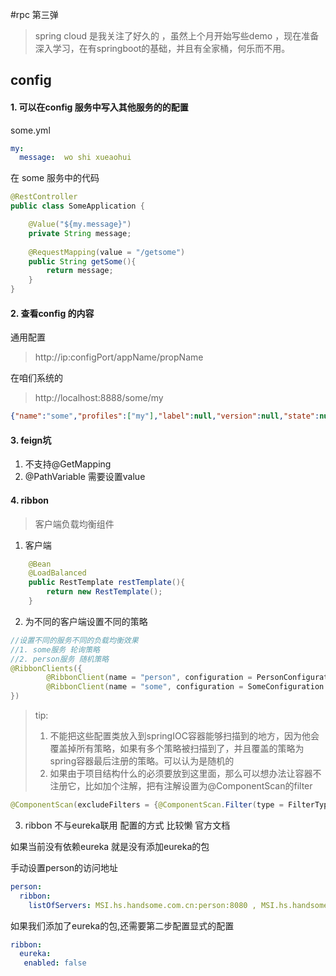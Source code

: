 #rpc 第三弹

> spring cloud 是我关注了好久的 ，虽然上个月开始写些demo ，现在准备深入学习，在有springboot的基础，并且有全家桶，何乐而不用。

## config

#### 1. 可以在config 服务中写入其他服务的的配置

some.yml
```yaml
my:
  message:  wo shi xueaohui
```

在 some 服务中的代码

```java
@RestController
public class SomeApplication {

    @Value("${my.message}")
    private String message;
    
    @RequestMapping(value = "/getsome")
    public String getSome(){
        return message;
    }
}

```

#### 2. 查看config 的内容

通用配置
> http://ip:configPort/appName/propName

在咱们系统的

> http://localhost:8888/some/my

```json
{"name":"some","profiles":["my"],"label":null,"version":null,"state":null,"propertySources":[{"name":"classpath:/config/some.yml","source":{"my.message":"wo shi xueaohui"}}]}
```



#### 3. feign坑

1. 不支持@GetMapping
2. @PathVariable 需要设置value


#### 4. ribbon
>客户端负载均衡组件

1. 客户端
```java
    @Bean
    @LoadBalanced
    public RestTemplate restTemplate(){
        return new RestTemplate();
    }
```

2. 为不同的客户端设置不同的策略
```java
//设置不同的服务不同的负载均衡效果
//1. some服务 轮询策略
//2. person服务 随机策略
@RibbonClients({
        @RibbonClient(name = "person", configuration = PersonConfiguration.class),
        @RibbonClient(name = "some", configuration = SomeConfiguration.class)
})
```

>tip:
>1. 不能把这些配置类放入到springIOC容器能够扫描到的地方，因为他会覆盖掉所有策略，如果有多个策略被扫描到了，并且覆盖的策略为spring容器最后注册的策略。可以认为是随机的
>2. 如果由于项目结构什么的必须要放到这里面，那么可以想办法让容器不注册它，比如加个注解，把有注解设置为@ComponentScan的filter

```java
@ComponentScan(excludeFilters = {@ComponentScan.Filter(type = FilterType.ANNOTATION,value = ExcludeFromComponentScan.class)})
```

3. ribbon 不与eureka联用 配置的方式 比较懒 官方文档

如果当前没有依赖eureka 就是没有添加eureka的包

手动设置person的访问地址
```yaml
person:
  ribbon:
    listOfServers: MSI.hs.handsome.com.cn:person:8080 , MSI.hs.handsome.com.cn:person:8081 , MSI.hs.handsome.com.cn:person:8082
```

如果我们添加了eureka的包,还需要第二步配置显式的配置

```yaml
ribbon:
  eureka:
   enabled: false
```

